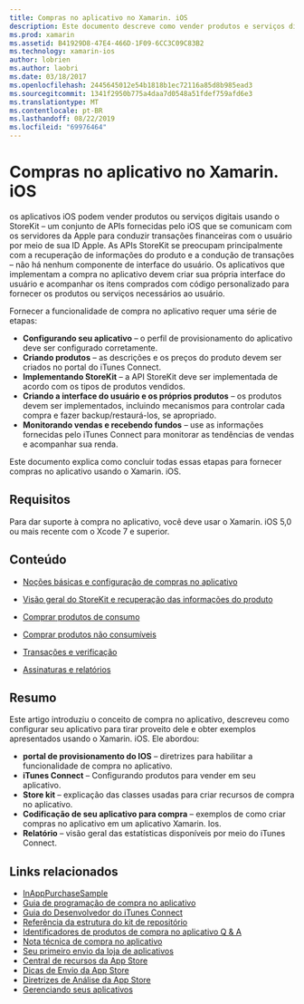 ```yaml
---
title: Compras no aplicativo no Xamarin. iOS
description: Este documento descreve como vender produtos e serviços digitais usando as APIs do StoreKit. Ele é vinculado a guias que abordam a configuração, produtos consumíveis, produtos não consumíveis, transações, assinaturas e muito mais.
ms.prod: xamarin
ms.assetid: B41929D8-47E4-466D-1F09-6CC3C09C83B2
ms.technology: xamarin-ios
author: lobrien
ms.author: laobri
ms.date: 03/18/2017
ms.openlocfilehash: 2445645012e54b1818b1ec72116a85d8b985ead3
ms.sourcegitcommit: 1341f2950b775a4daa7d0548a51fdef759afd6e3
ms.translationtype: MT
ms.contentlocale: pt-BR
ms.lasthandoff: 08/22/2019
ms.locfileid: "69976464"
---
```

# <a name="in-app-purchasing-in-xamarinios"></a>Compras no aplicativo no Xamarin. iOS

os aplicativos iOS podem vender produtos ou serviços digitais usando o StoreKit – um conjunto de APIs fornecidas pelo iOS que se comunicam com os servidores da Apple para conduzir transações financeiras com o usuário por meio de sua ID Apple. As APIs StoreKit se preocupam principalmente com a recuperação de informações do produto e a condução de transações – não há nenhum componente de interface do usuário. Os aplicativos que implementam a compra no aplicativo devem criar sua própria interface do usuário e acompanhar os itens comprados com código personalizado para fornecer os produtos ou serviços necessários ao usuário.

Fornecer a funcionalidade de compra no aplicativo requer uma série de etapas:

- **Configurando seu aplicativo** – o perfil de provisionamento do aplicativo deve ser configurado corretamente.
- **Criando produtos** – as descrições e os preços do produto devem ser criados no portal do iTunes Connect.
- **Implementando StoreKit** – a API StoreKit deve ser implementada de acordo com os tipos de produtos vendidos.
- **Criando a interface do usuário e os próprios produtos** – os produtos devem ser implementados, incluindo mecanismos para controlar cada compra e fazer backup/restaurá-los, se apropriado.
- **Monitorando vendas e recebendo fundos** – use as informações fornecidas pelo iTunes Connect para monitorar as tendências de vendas e acompanhar sua renda.

Este documento explica como concluir todas essas etapas para fornecer compras no aplicativo usando o Xamarin. iOS.

## <a name="requirements"></a>Requisitos

Para dar suporte à compra no aplicativo, você deve usar o Xamarin. iOS 5,0 ou mais recente com o Xcode 7 e superior.

## <a name="contents"></a>Conteúdo

* [Noções básicas e configuração de compras no aplicativo](~/ios/platform/in-app-purchasing/in-app-purchase-basics-and-configuration.md)

* [Visão geral do StoreKit e recuperação das informações do produto](~/ios/platform/in-app-purchasing/store-kit-overview-and-retreiving-product-information.md)

* [Comprar produtos de consumo](~/ios/platform/in-app-purchasing/purchasing-consumable-products.md)

* [Comprar produtos não consumíveis](~/ios/platform/in-app-purchasing/purchasing-non-consumable-products.md)

* [Transações e verificação](~/ios/platform/in-app-purchasing/transactions-and-verification.md)

* [Assinaturas e relatórios](~/ios/platform/in-app-purchasing/subscriptions-and-reporting.md)

## <a name="summary"></a>Resumo

Este artigo introduziu o conceito de compra no aplicativo, descreveu como configurar seu aplicativo para tirar proveito dele e obter exemplos apresentados usando o Xamarin. iOS. Ele abordou:

- **portal de provisionamento do IOS** – diretrizes para habilitar a funcionalidade de compra no aplicativo.
- **iTunes Connect** – Configurando produtos para vender em seu aplicativo.
- **Store kit** – explicação das classes usadas para criar recursos de compra no aplicativo.
- **Codificação de seu aplicativo para compra** – exemplos de como criar compras no aplicativo em um aplicativo Xamarin. Ios.
- **Relatório** – visão geral das estatísticas disponíveis por meio do iTunes Connect.


## <a name="related-links"></a>Links relacionados

- [InAppPurchaseSample](https://docs.microsoft.com/samples/xamarin/ios-samples/storekit/)
- [Guia de programação de compra no aplicativo](https://developer.apple.com/library/ios/documentation/NetworkingInternet/Conceptual/StoreKitGuide/Introduction.html)
- [Guia do Desenvolvedor do iTunes Connect](https://developer.apple.com/library/ios/documentation/LanguagesUtilities/Conceptual/iTunesConnect_Guide/iTunesConnect_Guide.pdf)
- [Referência da estrutura do kit de repositório](https://developer.apple.com/library/ios/documentation/StoreKit/Reference/StoreKit_Collection/StoreKit_Collection.pdf)
- [Identificadores de produtos de compra no aplicativo Q & A](https://developer.apple.com/library/ios/#qa/qa1329/_index.html)
- [Nota técnica de compra no aplicativo](https://developer.apple.com/library/ios/#technotes/tn2259/_index.html)
- [Seu primeiro envio da loja de aplicativos](https://developer.apple.com/library/ios/documentation/IDEs/Conceptual/AppDistributionGuide/Introduction/Introduction.html)
- [Central de recursos da App Store](https://developer.apple.com/appstore/index.html)
- [Dicas de Envio da App Store](https://developer.apple.com/appstore/resources/submission/tips.html)
- [Diretrizes de Análise da App Store](https://developer.apple.com/appstore/resources/approval/guidelines.html)
- [Gerenciando seus aplicativos](https://developer.apple.com/appstore/resources/managing/index.html)
